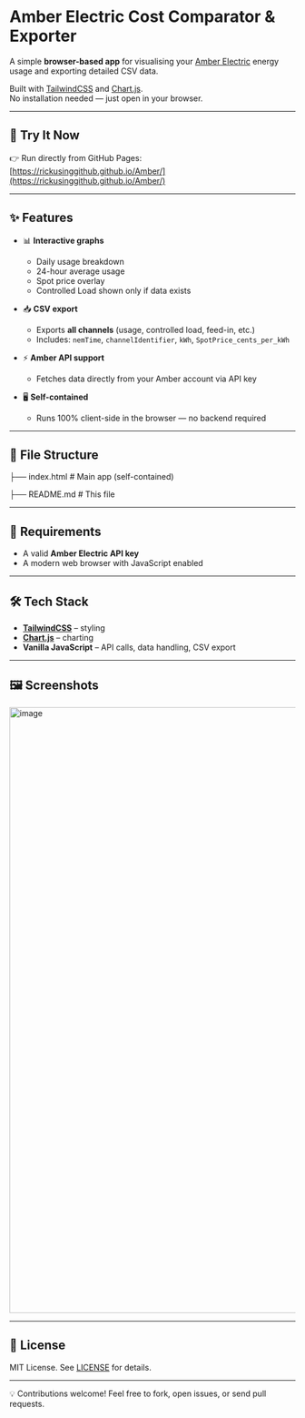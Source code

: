 # Amber Electric Cost Comparator & Exporter

A simple **browser-based app** for visualising your [Amber Electric](https://www.amber.com.au/) energy usage and exporting detailed CSV data.  

Built with [TailwindCSS](https://tailwindcss.com/) and [Chart.js](https://www.chartjs.org/).  
No installation needed — just open in your browser.

---

## 🚀 Try It Now

👉 Run directly from GitHub Pages:  
[https://rickusinggithub.github.io/Amber/](https://rickusinggithub.github.io/Amber/)

---

## ✨ Features

- 📊 **Interactive graphs**
  - Daily usage breakdown
  - 24-hour average usage
  - Spot price overlay
  - Controlled Load shown only if data exists

- 📥 **CSV export**
  - Exports **all channels** (usage, controlled load, feed-in, etc.)
  - Includes: `nemTime`, `channelIdentifier`, `kWh`, `SpotPrice_cents_per_kWh`
- ⚡ **Amber API support**
  - Fetches data directly from your Amber account via API key
- 🖥️ **Self-contained**
  - Runs 100% client-side in the browser — no backend required

---

## 📂 File Structure
├── index.html # Main app (self-contained)

├── README.md # This file

---

## 🔑 Requirements

- A valid **Amber Electric API key**  
- A modern web browser with JavaScript enabled  

---

## 🛠️ Tech Stack

- **[TailwindCSS](https://tailwindcss.com/)** – styling  
- **[Chart.js](https://www.chartjs.org/)** – charting  
- **Vanilla JavaScript** – API calls, data handling, CSV export  

---

## 🖼️ Screenshots

  <img width="1268" height="1065" alt="image" src="https://github.com/user-attachments/assets/fed19330-a39c-4b6b-ac56-32a36358f541" />


---

## 📜 License

MIT License. See [LICENSE](LICENSE) for details.

---

💡 Contributions welcome! Feel free to fork, open issues, or send pull requests.
